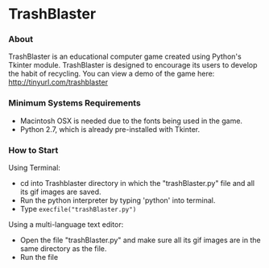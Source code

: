 # TrashBlaster

### About

TrashBlaster is an educational computer game created using Python's Tkinter module.
TrashBlaster is designed to encourage its users to develop the habit of recycling. 
You can view a demo of the game here: http://tinyurl.com/trashblaster 


### Minimum Systems Requirements

- Macintosh OSX is needed due to the fonts being used in the game.
- Python 2.7, which is already pre-installed with Tkinter.


### How to Start

Using Terminal:
- cd into Trashblaster directory in which the "trashBlaster.py" file and all its gif images are saved.
- Run the python interpreter by typing 'python' into terminal.
- Type `execfile("trashBlaster.py")`

Using a multi-language text editor:
- Open the file "trashBlaster.py" and make sure all its gif images are in the same directory as the file.
- Run the file

